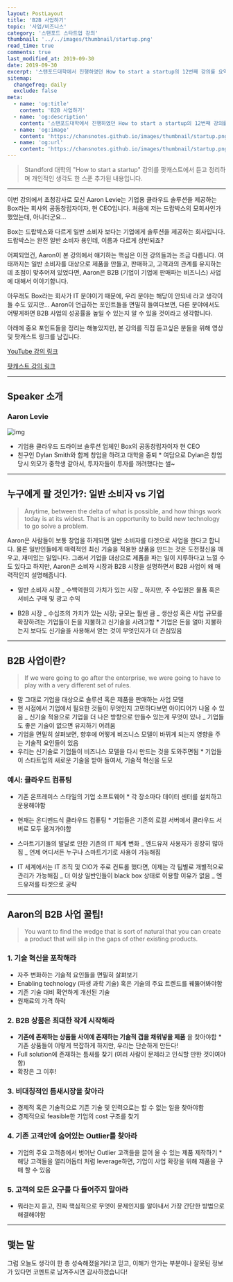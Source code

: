 ```yaml
---
layout: PostLayout
title: 'B2B 사업하기'
topic: '사업/비즈니스'
category: '스탠포드 스타트업 강의'
thumbnail: '../../images/thumbnail/startup.png'
read_time: true
comments: true
last_modified_at: 2019-09-30
date: 2019-09-30
excerpt: '스탠포드대학에서 진행하였던 How to start a startup의 12번째 강의를 요약정리한 글입니다.'
sitemap:
  changefreq: daily
  exclude: false
meta:
  - name: 'og:title'
    content: 'B2B 사업하기'
  - name: 'og:description'
    content: '스탠포드대학에서 진행하였던 How to start a startup의 12번째 강의를 요약정리한 글입니다.'
  - name: 'og:image'
    content: 'https://chansnotes.github.io/images/thumbnail/startup.png'
  - name: 'og:url'
    content: 'https://chansnotes.github.io/images/thumbnail/startup.png'
---
```


> Standford 대학의 "How to start a startup" 강의를 팟캐스트에서 듣고 정리하며 개인적인 생각도 한 스푼 추가된 내용입니다.

---

이번 강의에서 초청강사로 모신 Aaron Levie는 기업용 클라우드 솔루션을 제공하는 Box라는 회사의 공동창립자이자, 현 CEO입니다.
처음에 저는 드랍박스의 모회사인가 했었는데, 아니더군요...

Box는 드랍박스와 다르게 일반 소비자 보다는 기업에게 솔루션을 제공하는 회사입니다.
드랍박스는 완전 일반 소비자 용인데, 이름과 다르게 상반되죠?

어찌되었건, Aaron이 본 강의에서 얘기하는 핵심은 이전 강의들과는 조금 다릅니다.
여태까지는 일반 소비자를 대상으로 제품을 만들고, 판매하고, 고객과의 관계를 유지하는데 초점이 맞추어져 있었다면,
Aaron은 B2B (기업이 기업에 판매파는 비즈니스) 사업에 대해서 이야기합니다.

아무래도 Box라는 회사가 IT 분야이기 때문에, 우리 분야는 해당이 안되네 라고 생각이 들 수도 있지만...
Aaron이 언급하는 포인트들을 면밀히 들여다보면, 다른 분야에서도 어떻게하면 B2B 사업의 성공률을 높일 수 있는지 알 수 있을 것이라고 생각합니다.

아래에 중요 포인트들을 정리는 해놓았지만,
본 강의를 직접 듣고싶은 분들을 위해 영상 및 팟캐스트 링크를 남깁니다.

[YouTube 강의 링크](https://youtu.be/tFVDjrvQJdw)

[팟캐스트 강의 링크](https://player.fm/series/how-to-start-a-startup/12-aaron-levie-building-for-the-enterprise)

---

## Speaker 소개

### Aaron Levie

![img](https://s.marketwatch.com/public/resources/images/MW-FN544_Box053_ZH_20170531175622.jpg)

- 기업용 클라우드 드라이브 솔루션 업체인 Box의 공동창립자이자 현 CEO
- 친구인 Dylan Smith와 함께 창업을 하려고 대학을 중퇴 \* 여담으로 Dylan은 창업 당시 외모가 중학생 같아서, 투자자들이 투자를 꺼려했다는 썰~

---

## 누구에게 팔 것인가?: 일반 소비자 vs 기업

> Anytime, between the delta of what is possible, and how things work today is at its widest. That is an opportunity to build new technology to go solve a problem.

Aaron은 사람들이 보통 창업을 하게되면 일반 소비자를 타겟으로 사업을 한다고 합니다.
물론 일반인들에게 매력적인 최신 기술을 적용한 상품을 만드는 것은 도전정신을 깨우고, 재미있는 일입니다.
그래서 기업을 대상으로 제품을 파는 일이 지루하다고 느낄 수도 있다고 하지만, Aaron은 소비자 시장과 B2B 시장을 설명하면서 B2B 사업이 왜 매력적인지 설명해줍니다.

- 일반 소비자 시장
  _ 수백억원의 가치가 있는 시장
  _ 하지만, 주 수입원은 물품 혹은 서비스 구매 및 광고 수익

- B2B 시장
  _ 수십조의 가치가 있는 시장; 규모는 훨씬 큼
  _ 생산성 혹은 사업 규모를 확장하려는 기업들이 돈을 지불하고 신기술을 사려고함 \* 기업은 돈을 얼마 지불하는지 보다도 신기술을 사용해서 얻는 것이 무엇인지가 더 관심있음

---

## B2B 사업이란?

> If we were going to go after the enterprise, we were going to have to play with a very different set of rules.

- 말 그대로 기업을 대상으로 솔루션 혹은 제품을 판매하는 사업 모델
- 현 시점에서 기업에서 필요한 것들이 무엇인지 고민하다보면 아이디어가 나올 수 있음
  _ 신기술 적용으로 기업을 더 나은 방향으로 만들수 있는게 무엇이 있나
  _ 기업들도 좋은 기술이 없으면 유지하기 어려움
- 기업을 면밀히 살펴보면, 향후에 어떻게 비즈니스 모델이 바뀌게 되는지 영향을 주는 기술적 요인들이 있음
- 우리는 신기술로 기업들이 비즈니스 모델을 다시 만드는 것을 도와주면됨 \* 기업들이 스타트업의 새로운 기술을 받아 들여서, 기술적 혁신을 도모

### 예시: 클라우드 컴퓨팅

- 기존 온프레미스 스타일의 기업 소프트웨어 \* 각 장소마다 데이터 센터를 설치하고 운용해야함

- 현재는 온디멘드식 클라우드 컴퓨팅 \* 기업들은 기존의 로컬 서버에서 클라우드 서버로 모두 옮겨가야함

- 스마트기기들의 발달로 인한 기존의 IT 체계 변화
  _ 엔드유저 사용자가 굉장히 많아짐
  _ 언제 어디서든 누구나 스마트기기로 사용이 가능해짐

- IT 세계에서는 IT 조직 및 CIO가 주로 컨트롤 했다면, 이제는 각 팀별로 개별적으로 관리가 가능해짐
  _ 더 이상 일반인들이 black box 상태로 이용할 이유가 없음
  _ 엔드유저를 타겟으로 공략

---

## Aaron의 B2B 사업 꿀팁!

> You want to find the wedge that is sort of natural that you can create a product that will slip in the gaps of other existing products.

### 1. 기술 혁신을 포착해라

- 자주 변화하는 기술적 요인들을 면밀히 살펴보기
- Enabling technology (파생 과학 기술) 혹은 기술의 주요 트렌드를 꿰뚫어봐야함
- 기존 기술 대비 확연하게 개선된 기술
- 원재료의 가격 하락

### 2. B2B 상품은 최대한 작게 시작해라

- **기존에 존재하는 상품들 사이에 존재하는 기술적 갭을 채워넣을 제품** 을 찾아야함 \* 기존 상품들이 이렇게 복잡하게 하지만, 우리는 단순하게 만든다!
- Full solution에 존재하는 틈새를 찾기 (여러 사람이 문제라고 인식할 만한 것이여야함)
- 확장은 그 이후!

### 3. 비대칭적인 틈새시장을 찾아라

- 경제적 혹은 기술적으로 기존 기술 및 인력으로는 할 수 없는 일을 찾아야함
- 경제적으로 feasible한 기업의 cost 구조를 찾기

### 4. 기존 고객안에 숨어있는 Outlier를 찾아라

- 기업의 주요 고객층에서 벗어난 Outlier 고객들을 끌어 올 수 있는 제품 제작하기 \* 해당 고객들을 얼리어돕터 처럼 leverage하면, 기업이 사업 확장을 위해 제품을 구매 할 수 있음

### 5. 고객의 모든 요구를 다 들어주지 말아라

- 뭐라는지 듣고, 진짜 핵심적으로 무엇이 문제인지를 알아내서 가장 간단한 방법으로 해결해야함

---

## 맺는 말

그럼 오늘도 생각이 한 층 성숙해졌을거라고 믿고, 이해가 안가는 부분이나 잘못된 정보가 있다면 코멘트로 남겨주시면 감사하겠습니다!
